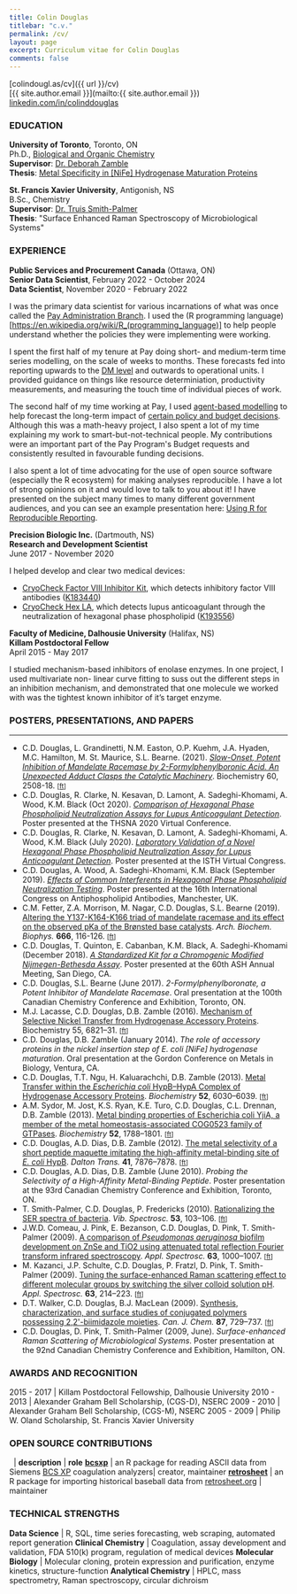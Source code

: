 ```yaml
---
title: Colin Douglas
titlebar: "c.v."
permalink: /cv/
layout: page
excerpt: Curriculum vitae for Colin Douglas
comments: false
---
```


<span class="mdi mdi-map-marker"></span> [colindougl.as/cv]({{ url }}/cv)  
<span class="mdi mdi-email-open"></span> [{{ site.author.email }}](mailto:{{ site.author.email }})  
<span class="mdi mdi-linkedin"></span> [linkedin.com/in/colinddouglas](https://www.linkedin.com/in/colinddouglas/)

### EDUCATION
**University of Toronto**,  Toronto, ON  
Ph.D., [Biological and Organic Chemistry](https://www.chemistry.utoronto.ca/research/biological-and-organic-chemistry)  
**Supervisor**: [Dr. Deborah Zamble](https://www.theglobeandmail.com/life/article-prof-deborah-zamble-wouldnt-use-a-cellphone-but-loved-connecting-over/)  
**Thesis**: [Metal Specificity in [NiFe] Hydrogenase Maturation Proteins](https://tspace.library.utoronto.ca/handle/1807/69030)

**St. Francis Xavier University**, Antigonish, NS  
B.Sc., Chemistry  
**Supervisor**: [Dr. Truis Smith-Palmer](https://www.mystfx.ca/chemistry/chemistry/chemistry/truis-smith-palmer)  
**Thesis**: "Surface Enhanced Raman Spectroscopy of Microbiological Systems"  

### EXPERIENCE

**Public Services and Procurement Canada** (Ottawa, ON)  
**Senior Data Scientist**, February 2022 - October 2024  
**Data Scientist**, November 2020 - February 2022

I was the primary data scientist for various incarnations of what was once called the [Pay Administration Branch](https://www.canada.ca/en/public-services-procurement/services/pay-pension/pay-administration/integrated-strategy-human-resources-pay.html). I used the (R programming language)[https://en.wikipedia.org/wiki/R_(programming_language)] to help people understand whether the policies they were implementing were working.

I spent the first half of my tenure at Pay doing short- and medium-term time series modelling, on the scale of weeks to months. These forecasts fed into reporting upwards to the [DM level](https://en.wikipedia.org/wiki/Deputy_minister_(Canada)) and outwards to operational units. I provided guidance on things like resource determiniation, productivity measurements, and measuring the touch time of individual pieces of work.

The second half of my time working at Pay, I used [agent-based modelling](https://en.wikipedia.org/wiki/Agent-based_model) to help forecast the long-term impact of [certain policy and budget decisions](https://nationalpost.com/opinion/phoenix-payroll-civil-servants). Although this was a math-heavy project, I also spent a lot of my time explaining my work to smart-but-not-technical people. My contributions were an important part of the Pay Program's Budget requests and consistently resulted in favourable funding decisions.

I also spent a lot of time advocating for the use of open source software (especially the R ecosystem) for making analyses reproducible. I have a lot of strong opinions on it and would love to talk to you about it! I have presented on the subject many times to many different government audiences, and you can see an example presentation here: [Using R for Reproducible Reporting](https://docs.google.com/presentation/d/1ZJkvxSAzuyCLT_QPmDiMKSto27Vmw4MV/edit?usp=sharing&ouid=105826761141236817793&rtpof=true&sd=true).

**Precision Biologic Inc.** (Dartmouth, NS)  
**Research and Development Scientist**  
June 2017 - November 2020

I helped develop and clear two medical devices:
 * [CryoCheck Factor VIII Inhibitor Kit](https://precisionbiologic.com/products/diagnostic-kits/cryocheck-factor-viii-inhibitor-kit), which detects inhibitory factor VIII antibodies ([K183440](https://www.accessdata.fda.gov/cdrh_docs/pdf18/K183440.pdf))
 * [CryoCheck Hex LA](https://precisionbiologic.com/products/diagnostic-kits/cryocheck-hex-la), which detects lupus anticoagulant through the neutralization of hexagonal phase phospholipid ([K193556](https://www.accessdata.fda.gov/cdrh_docs/reviews/K193556.pdf))

**Faculty of Medicine, Dalhousie University** (Halifax, NS)  
**Killam Postdoctoral Fellow**  
April 2015 - May 2017

I studied mechanism-based inhibitors of enolase enzymes. In one project, I used multivariate non-
linear curve fitting to suss out the different steps in an inhibition mechanism, and demonstrated
that one molecule we worked with was the tightest known inhibitor of it’s target enzyme.

### POSTERS, PRESENTATIONS, AND PAPERS
---------------------

  * C.D. Douglas, L. Grandinetti, N.M. Easton, O.P. Kuehm, J.A. Hyaden, M.C. Hamilton, M. St. Maurice, S.L. Bearne. (2021). *[Slow-Onset, Potent Inhibition of Mandelate Racemase by 2-Formylphenylboronic Acid. An Unexpected Adduct Clasps the Catalytic Machinery](https://pubs.acs.org/doi/abs/10.1021/acs.biochem.1c00374)*. Biochemistry 60, 2508-18. <small>[[ft](https://sci-hub.st/https://doi.org/10.1021/acs.biochem.1c00374)]</small>
  * C.D. Douglas, R. Clarke, N. Kesavan, D. Lamont, A. Sadeghi-Khomami, A. Wood, K.M. Black (Oct 2020). *[Comparison of Hexagonal Phase Phospholipid Neutralization Assays for Lupus Anticoagulant Detection](https://precisionbiologic.com/sites/default/files/resources/pbi_thsna_2020_comparison_hpnts_for_la_detection.pdf)*. Poster presented at the THSNA 2020 Virtual Conference.
  * C.D. Douglas, R. Clarke, N. Kesavan, D. Lamont, A. Sadeghi-Khomami, A. Wood, K.M. Black (July 2020). *[Laboratory Validation of a Novel Hexagonal Phase Phospholipid Neutralization Assay for Lupus Anticoagulant Detection](https://abstracts.isth.org/abstract/laboratory-validation-of-a-novel-hexagonal-phase-phospholipid-neutralization-assay-for-lupus-anticoagulant-detection/)*. Poster presented at the ISTH Virtual Congress.
  * C.D. Douglas, A. Wood, A. Sadeghi-Khomami, K.M. Black (September 2019). *[Effects of Common Interferents in Hexagonal Phase Phospholipid Neutralization Testing](https://precisionbiologic.com/sites/default/files/resources/common_interferents_in_hpnt_icapa_2019_handout.pdf)*. Poster presented at the 16th International Congress on Antiphospholipid Antibodies, Manchester, UK.
  * C.M. Fetter, Z.A. Morrison, M. Nagar, C.D. Douglas, S.L. Bearne (2019). [Altering the Y137-K164-K166 triad of mandelate racemase and its effect on the observed pKa of the Brønsted base catalysts](https://www.sciencedirect.com/science/article/abs/pii/S0003986118310312). *Arch. Biochem. Biophys.* **666**, 116-126. <small>[[ft](https://sci-hub.st/10.1016/j.abb.2019.03.011)]</small>
  * C.D. Douglas, T. Quinton, E. Cabanban, K.M. Black, A. Sadeghi-Khomami (December 2018). *[A Standardized Kit for a Chromogenic Modified Nijmegen-Bethesda Assay](https://precisionbiologic.com/sites/default/files/resources/a_standardized_kit_for_a_chromogenic_mnba_ash_2018_handout.pdf)*. Poster presented at the 60th ASH Annual Meeting, San Diego, CA.
  * C.D. Douglas, S.L. Bearne (June 2017). *2-Formylphenylboronate, a Potent Inhibitor of Mandelate Racemase*. Oral presentation at the 100th Canadian Chemistry Conference and Exhibition, Toronto, ON.
  * M.J. Lacasse, C.D. Douglas, D.B. Zamble (2016). [Mechanism of Selective Nickel Transfer from Hydrogenase Accessory Proteins](https://pubs.acs.org/doi/10.1021/acs.biochem.6b00706). Biochemistry 55, 6821–31. <small>[[ft](https://sci-hub.st/10.1021/acs.biochem.6b00706)]</small>
  * C.D. Douglas, D.B. Zamble (January 2014). *The role of accessory proteins in the nickel insertion step of E. coli [NiFe] hydrogenase maturation*. Oral presentation at the Gordon Conference on Metals in Biology, Ventura, CA.
  * C.D. Douglas, T.T. Ngu, H. Kaluarachchi, D.B. Zamble (2013). [Metal Transfer within the	*Escherichia coli* HypB–HypA Complex of Hydrogenase Accessory Proteins](https://pubs.acs.org/doi/10.1021/bi400812r). *Biochemistry* **52**, 6030–6039. <small>[[ft](https://sci-hub.st/10.1021/bi400812r)]</small>
  * A.M. Sydor, M. Jost, K.S. Ryan, K.E. Turo, C.D. Douglas, C.L. Drennan, D.B. Zamble (2013). [Metal binding properties of Escherichia coli YjiA, a member of the metal homeostasis-associated COG0523 family of GTPases](https://pubs.acs.org/doi/abs/10.1021/bi301600z). *Biochemistry* **52**, 1788–1801.  <small>[[ft](https://sci-hub.st/10.1021/bi301600z)]</small>
  * C.D. Douglas, A.D. Dias, D.B. Zamble (2012). [The metal selectivity of a short peptide maquette imitating the high-affinity metal-binding site of *E. coli* HypB](https://pubs.rsc.org/en/content/articlelanding/2012/dt/c2dt30132f). *Dalton Trans.* **41**, 7876–7878.  <small>[[ft](https://sci-hub.st/10.1039/c2dt30132f)]</small>
  * C.D. Douglas, A.D. Dias, D.B. Zamble (June 2010). *Probing the Selectivity of a High-Affinity Metal-Binding Peptide*. Poster presentation at the 93rd Canadian Chemistry Conference and Exhibition, Toronto, ON.
  * T. Smith-Palmer, C.D. Douglas, P. Fredericks (2010). [Rationalizing the SER spectra of bacteria](https://www.sciencedirect.com/science/article/abs/pii/S0924203110000469). *Vib. Spectrosc.* **53**, 103–106. <small>[[ft](https://sci-hub.st/10.1016/j.vibspec.2010.02.012)]</small>
  * J.W.D. Comeau, J. Pink, E. Bezanson, C.D. Douglas, D. Pink, T. Smith-Palmer (2009). [A comparison of *Pseudomonas aeruginosa* biofilm development on ZnSe and TiO2 using attenuated total reflection Fourier transform infrared spectroscopy](https://journals.sagepub.com/doi/abs/10.1366/000370209789379259). *Appl. Spectrosc.* **63**, 1000–1007. <small>[[ft](https://sci-hub.st/10.1366/000370209789379259)]</small>
  * M. Kazanci, J.P. Schulte, C.D. Douglas, P. Fratzl, D. Pink, T. Smith-Palmer (2009). [Tuning the	surface-enhanced Raman scattering effect to different molecular groups by switching the silver colloid solution pH](https://journals.sagepub.com/doi/abs/10.1366/000370209787391987). *Appl. Spectrosc.* **63**, 214–223. <small>[[ft](https://sci-hub.st/10.1366/000370209787391987)]</small>
  * D.T. Walker, C.D. Douglas, B.J. MacLean (2009). [Synthesis, characterization, and surface studies of conjugated polymers possessing 2,2'-biimidazole moieties](https://www.nrcresearchpress.com/doi/full/10.1139/V09-055). *Can. J. Chem.* **87**, 729–737. <small>[[ft](https://www.nrcresearchpress.com/doi/pdf/10.1139/V09-055)]</small>
  * C.D. Douglas, D. Pink, T. Smith-Palmer (2009, June). *Surface-enhanced Raman Scattering of Microbiological Systems*. Poster presentation at the 92nd Canadian Chemistry Conference and Exhibition, Hamilton, ON.

### AWARDS AND RECOGNITION

2015 - 2017   |  Killam Postdoctoral Fellowship, Dalhousie University
2010 - 2013   |  Alexander Graham Bell Scholarship, (CGS-D), NSERC
2009 - 2010   |  Alexander Graham Bell Scholarship, (CGS-M), NSERC
2005 - 2009   |  Philip W. Oland Scholarship, St. Francis Xavier University

### OPEN SOURCE CONTRIBUTIONS

&nbsp; | **description** | **role**
**[bcsxp](https://www.github.com/colindouglas/bcsxp)** | an R package for reading ASCII data from Siemens [BCS XP](https://www.siemens-healthineers.com/hemostasis/systems/bcs-xp-system)  coagulation analyzers| creator, maintainer
**[retrosheet](https://www.github.com/colindouglas/retrosheet)**  | an R package for importing historical baseball data from [retrosheet.org](https://www.retrosheet.org) | maintainer

### TECHNICAL STRENGTHS
<p style="display: none;">some keywords for your ATS:</p>

**Data Science**         |  R, SQL, time series forecasting, web scraping, automated report generation
**Clinical Chemistry**   |  Coagulation, assay development and validation, FDA 510(k) program, regulation of medical devices
**Molecular Biology**    |  Molecular cloning, protein expression and purification, enzyme kinetics, structure-function
**Analytical Chemistry** |  HPLC, mass spectrometry, Raman spectroscopy, circular dichroism
